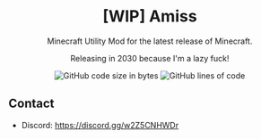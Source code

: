 <h1 align="center">[WIP] Amiss</h1>

<p align="center">Minecraft Utility Mod for the latest release of Minecraft.</p>
<p align="center">Releasing in 2030 because I'm a lazy fuck!</p>

<div align="center">
    <img src="https://img.shields.io/github/languages/code-size/ResoluteClient/Resolute-Client" alt="GitHub code size in bytes"/>
    <img src="https://tokei.rs/b1/github/ResoluteClient/Resolute-Client" alt="GitHub lines of code"/>
</div>

## Contact
- Discord: https://discord.gg/w2Z5CNHWDr
